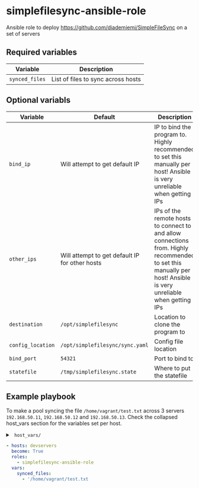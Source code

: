 # simplefilesync-ansible-role
Ansible role to deploy https://github.com/diademiemi/SimpleFileSync on a set of servers

## Required variables
| Variable | Description |
|---|---|
| `synced_files` | List of files to sync across hosts |

## Optional variabls
| Variable | Default | Description |
|---|---|---|
| `bind_ip` | Will attempt to get default IP | IP to bind the program to. Highly recommended to set this manually per host! Ansible is very unreliable when getting IPs |
| `other_ips` | Will attempt to get default IP for other hosts | IPs of the remote hosts to connect to and allow connections from. Highly recommended to set this manually per host! Ansible is very unreliable when getting IPs |
| `destination` | `/opt/simplefilesync` | Location to clone the program to
| `config_location` | `/opt/simplefilesync/sync.yaml` | Config file location
| `bind_port` | `54321` | Port to bind to
| `statefile` | `/tmp/simplefilesync.state` | Where to put the statefile

## Example playbook
To make a pool syncing the file `/home/vagrant/test.txt` across 3 servers `192.168.50.11`, `192.168.50.12` and `192.168.50.13`.
Check the collapsed host_vars section for the variables set per host.  

<details><summary> <code> host_vars/ </code> </summary><p>

<details open><summary> <code> server1.yml </code> </summary><p>

```yaml
bind_ip: 192.168.50.11
other_ips:
- 192.168.50.12
- 192.168.50.13
```
</p>

</details>

<details><summary> <code> server2.yml </code> </summary><p>

```yaml
bind_ip: 192.168.50.12
other_ips:
- 192.168.50.11
- 192.168.50.13
```
</p>

</details>
<details><summary> <code> server2.yml </code> </summary><p>

```yaml
bind_ip: 192.168.50.13
other_ips:
- 192.168.50.11
- 192.168.50.12
```
</p>

</details>


</p>
</details>

```yaml
- hosts: devservers
  become: True
  roles:
    - simplefilesync-ansible-role
  vars:
    synced_files:
      - '/home/vagrant/test.txt
```